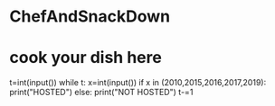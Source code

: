 # ChefAndSnackDown
# cook your dish here
t=int(input())
while t:
    x=int(input())
    if x in (2010,2015,2016,2017,2019):
        print("HOSTED")
    else:
        print("NOT HOSTED")
    t-=1
